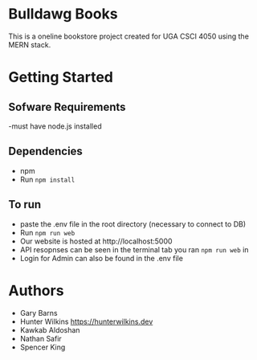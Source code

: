 # Bulldawg Books

This is a oneline bookstore project created for UGA CSCI 4050 using the MERN stack.

# Getting Started

## Sofware Requirements

-must have node.js installed

## Dependencies

-   npm
-   Run `npm install`

## To run

-   paste the .env file in the root directory (necessary to connect to DB)
-   Run `npm run web`
-   Our website is hosted at http://localhost:5000
-   API resopnses can be seen in the terminal tab you ran `npm run web` in
-   Login for Admin can also be found in the .env file

# Authors

-   Gary Barns
-   Hunter Wilkins https://hunterwilkins.dev
-   Kawkab Aldoshan
-   Nathan Safir
-   Spencer King
